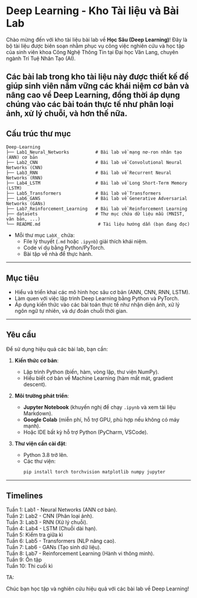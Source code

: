 # Deep Learning - Kho Tài liệu và Bài Lab

Chào mừng đến với kho tài liệu bài lab về **Học Sâu (Deep Learning)**! Đây là bộ tài liệu được biên soạn nhằm phục vụ công việc nghiên cứu và học tập của sinh viên khoa Công Nghệ Thông Tin tại Đại học Văn Lang, chuyên ngành Trí Tuệ Nhân Tạo (AI).

Các bài lab trong kho tài liệu này được thiết kế để giúp sinh viên nắm vững các khái niệm cơ bản và nâng cao về Deep Learning, đồng thời áp dụng chúng vào các bài toán thực tế như phân loại ảnh, xử lý chuỗi, và hơn thế nữa.
---

## Cấu trúc thư mục
```
Deep-Learning
├── Lab1_Neural_Networks          # Bài lab về mạng nơ-ron nhân tạo (ANN) cơ bản
├── Lab2_CNN                      # Bài lab về Convolutional Neural Networks (CNN)
├── Lab3_RNN                      # Bài lab về Recurrent Neural Networks (RNN)
├── Lab4_LSTM                     # Bài lab về Long Short-Term Memory (LSTM)
├── Lab5_Transformers             # Bài lab về Transformers
├── Lab6_GANS                     # Bài lab về Generative Adversarial Networks (GANs)
├── Lab7_Reinforcement_Learning   # Bài lab về Reinforcement Learning
├── datasets                      # Thư mục chứa dữ liệu mẫu (MNIST, văn bản, ...)
└── README.md                      # Tài liệu hướng dẫn (bạn đang đọc)
```

- Mỗi thư mục `LabX_` chứa:
  - File lý thuyết (`.md` hoặc `.ipynb`) giải thích khái niệm.
  - Code ví dụ bằng Python/PyTorch.
  - Bài tập về nhà để thực hành.

---

## Mục tiêu

- Hiểu và triển khai các mô hình học sâu cơ bản (ANN, CNN, RNN, LSTM).
- Làm quen với việc lập trình Deep Learning bằng Python và PyTorch.
- Áp dụng kiến thức vào các bài toán thực tế như nhận diện ảnh, xử lý ngôn ngữ tự nhiên, và dự đoán chuỗi thời gian.

---

## Yêu cầu

Để sử dụng hiệu quả các bài lab, bạn cần:

1. **Kiến thức cơ bản**:
   - Lập trình Python (biến, hàm, vòng lặp, thư viện NumPy).
   - Hiểu biết cơ bản về Machine Learning (hàm mất mát, gradient descent).

2. **Môi trường phát triển**:
   - **Jupyter Notebook** (khuyến nghị để chạy `.ipynb` và xem tài liệu Markdown).
   - **Google Colab** (miễn phí, hỗ trợ GPU, phù hợp nếu không có máy mạnh).
   - Hoặc IDE bất kỳ hỗ trợ Python (PyCharm, VSCode).

3. **Thư viện cần cài đặt**:
   - Python 3.8 trở lên.
   - Các thư viện:
     ```bash
     pip install torch torchvision matplotlib numpy jupyter
---
## Timelines 

Tuần 1: Lab1 - Neural Networks (ANN cơ bản).\
Tuần 2: Lab2 - CNN (Phân loại ảnh).\
Tuần 3: Lab3 - RNN (Xử lý chuỗi).\
Tuần 4: Lab4 - LSTM (Chuỗi dài hạn).\
Tuần 5: Kiểm tra giữa kì\
Tuần 6: Lab5 - Transformers (NLP nâng cao).\
Tuần 7: Lab6 - GANs (Tạo sinh dữ liệu).\
Tuần 8: Lab7 - Reinforcement Learning (Hành vi thông minh).\
Tuần 9: Ôn tập\
Tuần 10: Thi cuối kì

TA: 

Chúc bạn học tập và nghiên cứu hiệu quả với các bài lab về Deep Learning!

